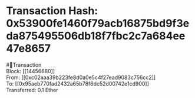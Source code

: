 
Transaction Hash: 0x53900fe1460f79acb16875bd9f3eda875495506db18f7fbc2c7a684ee47e8657
====================================================================================
  
#💸Transaction  
Block: [[14456680]]  
From: [[0xc02aaa39b223fe8d0a0e5c4f27ead9083c756cc2]]  
To: [[0x95aeb770fad2432a65b78f6dc52d00742e1cd900]]  
Transferred: 0.1 Ether